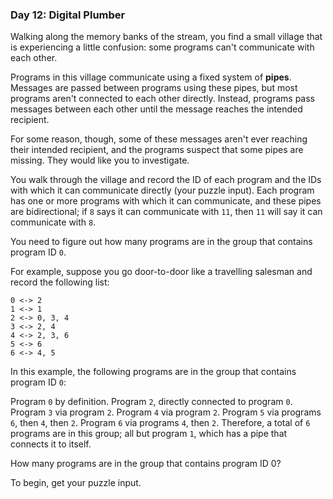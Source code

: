 ### Day 12: Digital Plumber ###

Walking along the memory banks of the stream, you find a small village that is experiencing a little confusion: some programs can't communicate with each other.

Programs in this village communicate using a fixed system of **pipes**. Messages are passed between programs using these pipes, but most programs aren't connected to each other directly. Instead, programs pass messages between each other until the message reaches the intended recipient.

For some reason, though, some of these messages aren't ever reaching their intended recipient, and the programs suspect that some pipes are missing. They would like you to investigate.

You walk through the village and record the ID of each program and the IDs with which it can communicate directly (your puzzle input). Each program has one or more programs with which it can communicate, and these pipes are bidirectional; if `8` says it can communicate with `11`, then `11` will say it can communicate with `8`.

You need to figure out how many programs are in the group that contains program ID `0`.

For example, suppose you go door-to-door like a travelling salesman and record the following list:

    0 <-> 2
    1 <-> 1
    2 <-> 0, 3, 4
    3 <-> 2, 4
    4 <-> 2, 3, 6
    5 <-> 6
    6 <-> 4, 5
In this example, the following programs are in the group that contains program ID `0`:

Program `0` by definition.
Program `2`, directly connected to program `0`.
Program `3` via program `2`.
Program `4` via program `2`.
Program `5` via programs `6`, then `4`, then `2`.
Program `6` via programs `4`, then `2`.
Therefore, a total of `6` programs are in this group; all but program `1`, which has a pipe that connects it to itself.

How many programs are in the group that contains program ID 0?

To begin, get your puzzle input.
